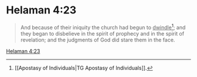 # Helaman 4:23

> And because of their iniquity the church had begun to <u>dwindle</u>[^a]; and they began to disbelieve in the spirit of prophecy and in the spirit of revelation; and the judgments of God did stare them in the face.

[Helaman 4:23](https://www.churchofjesuschrist.org/study/scriptures/bofm/hel/4?lang=eng&id=p23#p23)


[^a]: [[Apostasy of Individuals|TG Apostasy of Individuals]].  
